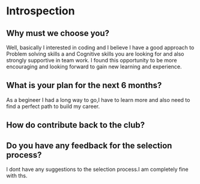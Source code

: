 # Introspection

 ## Why must we choose you?
  Well, basically I interested in coding and I believe I have a good approach to Problem solving skills a and Cognitive skills you are looking for and also strongly supportive in team work. I found this opportunity to be more encouraging and looking forward to gain new  learning and experience.
    
 ## What is your plan for the next 6 months?
 
  As a begineer I had a long way to go,I have to learn more and also need to find a perfect path to build my career.
  
 ## How do contribute back to the club?
 
  
  
## Do you have any feedback for the selection process?
 
  I dont have any suggestions to  the selection process.I am completely fine with ths.
 
 
  
